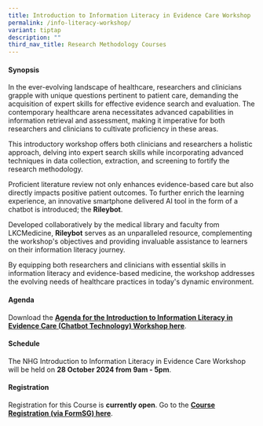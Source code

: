 ```yaml
---
title: Introduction to Information Literacy in Evidence Care Workshop
permalink: /info-literacy-workshop/
variant: tiptap
description: ""
third_nav_title: Research Methodology Courses
---
```

<h4><strong>Synopsis</strong></h4>
<p>In the ever-evolving landscape of healthcare, researchers and clinicians
grapple with unique questions pertinent to patient care, demanding the
acquisition of expert skills for effective evidence search and evaluation.
The contemporary healthcare arena necessitates advanced capabilities in
information retrieval and assessment, making it imperative for both researchers
and clinicians to cultivate proficiency in these areas.</p>
<p></p>
<p>This introductory workshop offers both clinicians and researchers a holistic
approach, delving into expert search skills while incorporating advanced
techniques in data collection, extraction, and screening to fortify the
research methodology.</p>
<p></p>
<p>Proficient literature review not only enhances evidence-based care but
also directly impacts positive patient outcomes. To further enrich the
learning experience, an innovative smartphone delivered AI tool in the
form of a chatbot is introduced; the <strong>Rileybot</strong>.</p>
<p></p>
<p>Developed collaboratively by the medical library and faculty from LKCMedicine, <strong>Rileybot</strong> serves
as an unparalleled resource, complementing the workshop's objectives and
providing invaluable assistance to learners on their information literacy
journey.</p>
<p></p>
<p>By equipping both researchers and clinicians with essential skills in
information literacy and evidence-based medicine, the workshop addresses
the evolving needs of healthcare practices in today's dynamic environment.</p>
<h4><strong>Agenda</strong></h4>
<p>Download the <strong><a href="/files/Training/Intro_Information_Literacy_in_Evidence_Care__140324__Agenda.pdf" rel="noopener noreferrer nofollow" target="_blank">Agenda for the Introduction to Information Literacy in Evidence Care (Chatbot Technology) Workshop here</a></strong>.</p>
<h4><strong>Schedule</strong></h4>
<p>The NHG Introduction to Information Literacy in Evidence Care Workshop
will be held on <strong>28 October 2024 from 9am - 5pm</strong>.</p>
<h4><strong>Registration</strong></h4>
<p>Registration for this Course is <strong>currently open</strong>. Go to
the <strong><a href="https://form.gov.sg/6694c513d0bdcd1a3667da71" rel="noopener nofollow" target="_blank">Course Registration (via FormSG) here</a></strong>.</p>